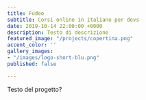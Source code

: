 ```yaml
---
title: Fudeo
subtitle: Corsi online in italiano per devs
date: 2019-10-14 22:00:00 +0000
description: Testo di descrizione
featured_image: "/projects/copertina.png"
accent_color: ''
gallery_images:
- "/images/logo-short-blu.png"
published: false

---
```

Testo del progetto?